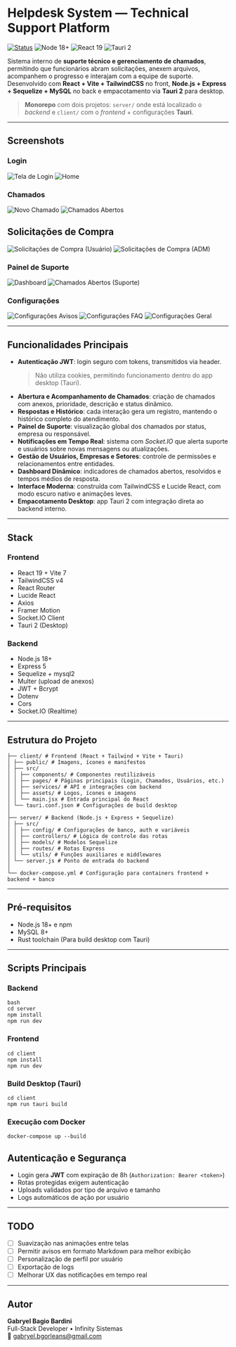 # Helpdesk System — Technical Support Platform

[![Status](https://img.shields.io/badge/status-beta-purple)](#)
![Node 18+](https://img.shields.io/badge/node-%E2%89%A518-brightgreen)
![React 19](https://img.shields.io/badge/react-19-61dafb)
![Tauri 2](https://img.shields.io/badge/tauri-2-orange)

Sistema interno de **suporte técnico e gerenciamento de chamados**, permitindo que funcionários abram solicitações, anexem arquivos, acompanhem o progresso e interajam com a equipe de suporte.  
Desenvolvido com **React + Vite + TailwindCSS** no front, **Node.js + Express + Sequelize + MySQL** no back e empacotamento via **Tauri 2** para desktop.

> **Monorepo** com dois projetos: `server/` onde está localizado o _backend_ e `client/` com o _frontend_ + configurações **Tauri**.

---

## Screenshots

### Login
![Tela de Login](docs/screenshots/tela-login.png)
![Home](docs/screenshots/home.png)

### Chamados
![Novo Chamado](docs/screenshots/novo-chamado.png)
![Chamados Abertos](docs/screenshots/chamados-abertos.png)

## Solicitações de Compra
![Solicitações de Compra (Usuário)](docs/screenshots/solicitacoes-compra.png)
![Solicitações de Compra (ADM)](docs/screenshots/solicitacoes-compra-adm.png)

### Painel de Suporte
![Dashboard](docs/screenshots/dashboard.png)
![Chamados Abertos (Suporte)](docs/screenshots/chamados.png)

### Configurações
![Configurações Avisos](docs/screenshots/avisos.png)
![Configurações FAQ](docs/screenshots/perguntas.png)
![Configurações Geral](docs/screenshots/configuracoes.png)

---

## Funcionalidades Principais

- **Autenticação JWT**: login seguro com tokens, transmitidos via header.
  > Não utiliza cookies, permitindo funcionamento dentro do app desktop (Tauri).
- **Abertura e Acompanhamento de Chamados**: criação de chamados com anexos, prioridade, descrição e status dinâmico.
- **Respostas e Histórico**: cada interação gera um registro, mantendo o histórico completo do atendimento.
- **Painel de Suporte**: visualização global dos chamados por status, empresa ou responsável.
- **Notificações em Tempo Real**: sistema com _Socket.IO_ que alerta suporte e usuários sobre novas mensagens ou atualizações.
- **Gestão de Usuários, Empresas e Setores**: controle de permissões e relacionamentos entre entidades.
- **Dashboard Dinâmico**: indicadores de chamados abertos, resolvidos e tempos médios de resposta.
- **Interface Moderna**: construída com TailwindCSS e Lucide React, com modo escuro nativo e animações leves.
- **Empacotamento Desktop**: app Tauri 2 com integração direta ao backend interno.

---

## Stack

### Frontend

- React 19 + Vite 7
- TailwindCSS v4
- React Router
- Lucide React
- Axios
- Framer Motion
- Socket.IO Client
- Tauri 2 (Desktop)

### Backend

- Node.js 18+
- Express 5
- Sequelize + mysql2
- Multer (upload de anexos)
- JWT + Bcrypt
- Dotenv
- Cors
- Socket.IO (Realtime)

---

## Estrutura do Projeto

```
├── client/ # Frontend (React + Tailwind + Vite + Tauri)
│ ├── public/ # Imagens, ícones e manifestos
│ ├── src/
│ │ ├── components/ # Componentes reutilizáveis
│ │ ├── pages/ # Páginas principais (Login, Chamados, Usuários, etc.)
│ │ ├── services/ # API e integrações com backend
│ │ ├── assets/ # Logos, ícones e imagens
│ │ └── main.jsx # Entrada principal do React
│ └── tauri.conf.json # Configurações de build desktop
│
├── server/ # Backend (Node.js + Express + Sequelize)
│ ├── src/
│ │ ├── config/ # Configurações de banco, auth e variáveis
│ │ ├── controllers/ # Lógica de controle das rotas
│ │ ├── models/ # Modelos Sequelize
│ │ ├── routes/ # Rotas Express
│ │ └── utils/ # Funções auxiliares e middlewares
│ └── server.js # Ponto de entrada do backend
│
└── docker-compose.yml # Configuração para containers frontend + backend + banco
```

---

## Pré-requisitos

- Node.js 18+ e npm
- MySQL 8+
- Rust toolchain (Para build desktop com Tauri)

---

## Scripts Principais

### Backend

```
bash
cd server
npm install
npm run dev
```

### Frontend

```
cd client
npm install
npm run dev
```

### Build Desktop (Tauri)

```
cd client
npm run tauri build
```

### Execução com Docker

```
docker-compose up --build
```

## Autenticação e Segurança

- Login gera **JWT** com expiração de 8h (`Authorization: Bearer <token>`)
- Rotas protegidas exigem autenticação
- Uploads validados por tipo de arquivo e tamanho
- Logs automáticos de ação por usuário

---

## TODO

- [ ] Suavização nas animações entre telas
- [ ] Permitir avisos em formato Markdown para melhor exibição
- [ ] Personalização de perfil por usuário
- [ ] Exportação de logs
- [ ] Melhorar UX das notificações em tempo real

---

## Autor

**Gabryel Bagio Bardini**  
Full-Stack Developer • Infinity Sistemas  
📧 [gabryel.bgorleans@gmail.com](mailto:gabryel.bgorleans@gmail.com)
